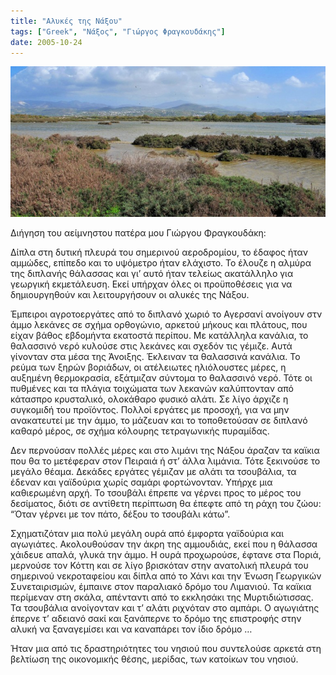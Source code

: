 ```yaml
---
title: "Αλυκές της Νάξου"
tags: ["Greek", "Νάξος", "Γιώργος Φραγκουδάκης"]
date: 2005-10-24
---
```


![](alukh.png)

Διήγηση του αείμνηστου πατέρα μου Γιώργου Φραγκουδάκη:

Δίπλα στη δυτική πλευρά του σημερινού αεροδρομίου, το έδαφος ήταν αμμώδες, επίπεδο και το υψόμετρο ήταν ελάχιστο. Το έλουζε η αλμύρα της διπλανής θάλασσας και γι’ αυτό ήταν τελείως ακατάλληλο για γεωργική εκμετάλευση. Εκεί υπήρχαν όλες οι προϋποθέσεις για να δημιουργηθούν και λειτουργήσουν οι αλυκές της Νάξου.

Έμπειροι αγροτοεργάτες από το διπλανό χωριό το Αγερσανί ανοίγουν στν άμμο λεκάνες σε σχήμα ορθογώνιο, αρκετού μήκους και πλάτους, που είχαν βάθος εβδομήντα εκατοστά περίπου. Με κατάλληλα κανάλια, το θαλασσινό νερό κυλούσε στις λεκάνες και σχεδόν τις γέμιζε. Αυτά γίνονταν στα μέσα της Άνοιξης. Έκλειναν τα θαλασσινά κανάλια. Το ρεύμα των ξηρών βοριάδων, οι ατέλειωτες ηλιόλουστες μέρες, η αυξημένη θερμοκρασία, εξάτμιζαν σύντομα το θαλασσινό νερό. Τότε οι πυθμένες και τα πλάγια τοιχώματα των λεκανών καλύπτονταν από κάτασπρο κρυσταλικό, ολοκάθαρο φυσικό αλάτι. Σε λίγο άρχιζε η συγκομιδή του προϊόντος. Πολλοί εργάτες με προσοχή, για να μην ανακατευτεί με την άμμο, το μάζευαν και το τοποθετούσαν σε διπλανό καθαρό μέρος, σε σχήμα κόλουρης τετραγωνικής πυραμίδας.

Δεν περνούσαν πολλές μέρες και στο λιμάνι της Νάξου άραζαν τα καϊκια που θα το μετέφεραν στον Πειραιά ή στ’ άλλα λιμάνια. Τότε ξεκινούσε το μεγάλο θέαμα. Δεκάδες εργάτες γέμιζαν με αλάτι τα τσουβάλια, τα έδεναν και γαϊδούρια χωρίς σαμάρι φορτώνονταν. Υπήρχε μια καθιερωμένη αρχή. Το τσουβάλι έπρεπε να γέρνει προς το μέρος του δεσίματος, διότι σε αντίθετη περίπτωση θα έπεφτε από τη ράχη του ζώου: “Όταν γέρνει με τον πάτο, δέξου το τσουβάλι κάτω”.

Σχηματιζόταν μια πολύ μεγάλη ουρά από έμφορτα γαϊδούρια και αγωγιάτες. Ακολουθούσαν την άκρη της αμμουδιάς, εκεί που η θάλασσα χάιδευε απαλά, γλυκά την άμμο. Η ουρά προχωρούσε, έφτανε στα Ποριά, μερνούσε τον Κόττη και σε λίγο βρισκόταν στην ανατολική πλευρά του σημερινού νεκροταφείου και δίπλα από το Χάνι και την Ένωση Γεωργικών Συνεταιρισμών, έμπαινε στον παραλιακό δρόμο του Λιμανιού. Τα καϊκια περίμεναν στη σκάλα, απένταντι από το εκκλησάκι της Μυρτιδιώτισσας. Τα τσουβάλια ανοίγονταν και τ’ αλάτι ριχνόταν στο αμπάρι. Ο αγωγιάτης έπερνε τ’ αδειανό σακί και ξανάπερνε το δρόμο της επιστροφής στην αλυκή να ξαναγεμίσει και να καναπάρει τον ίδιο δρόμο …

Ήταν μια από τις δραστηριότητες του νησιού που συντελούσε αρκετά στη βελτίωση της οικονομικής θέσης, μερίδας, των κατοίκων του νησιού.
